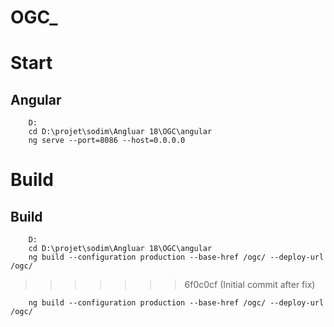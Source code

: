 # OGC_



# Start
##	Angular
		D:
		cd D:\projet\sodim\Angluar 18\OGC\angular
		ng serve --port=8086 --host=0.0.0.0

# Build
##	Build
		D:
		cd D:\projet\sodim\Angluar 18\OGC\angular
        ng build --configuration production --base-href /ogc/ --deploy-url /ogc/
>>>>>>> 6f0c0cf (Initial commit after fix)

        ng build --configuration production --base-href /ogc/ --deploy-url /ogc/

